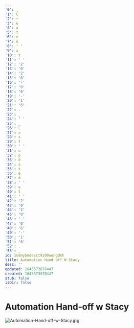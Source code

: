 ```yaml
---
'0': _
'1': C
'2': r
'3': e
'4': a
'5': t
'6': e
'7': d
'8': ' '
'9': a
'10': t
'11': ' '
'12': '2'
'13': '0'
'14': '2'
'15': '0'
'16': '-'
'17': '0'
'18': '6'
'19': '-'
'20': '1'
'21': '6'
'22': .
'23': _
'24': ' '
'25': _
'26': L
'27': a
'28': s
'29': t
'30': ' '
'31': u
'32': p
'33': d
'34': a
'35': t
'36': e
'37': d
'38': ' '
'39': a
'40': t
'41': ' '
'42': '2'
'43': '0'
'44': '2'
'45': '0'
'46': '-'
'47': '0'
'48': '6'
'49': '-'
'50': '1'
'51': '6'
'52': .
'53': _
id: 1u8mybndesct9z09wungdmh
title: Automation Hand off W Stacy
desc: ''
updated: 1645573670447
created: 1645573670447
stub: false
isDir: false
---
```


# Automation Hand-off w Stacy


![Automation-Hand-off-w-Stacy.jpg](/assets/automation-hand-off-w-stacy-fg1bgmnk2hug.jpg)

